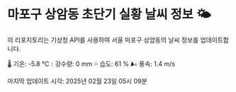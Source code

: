 
# 마포구 상암동 초단기 실황 날씨 정보 🌤️

이 리포지토리는 기상청 API를 사용하여 서울 마포구 상암동의 날씨 정보를 업데이트합니다. 

🌡️ 기온: -5.8 ℃
💧 강수량: 0 mm
💦 습도: 61 %
🌬️ 풍속: 1.4 m/s

마지막 업데이트 시각: 2025년 02월 23일 05시 09분    
